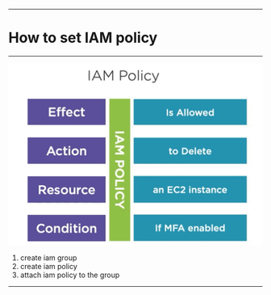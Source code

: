 ***
# __How to set IAM policy__
***

<div align="center">
    <img src="images/iam.png" width="700"/>
</div>

1. create iam group
2. create iam policy
3. attach iam policy to the group

***
